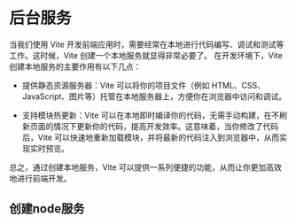 # 后台服务
当我们使用 Vite 开发前端应用时，需要经常在本地进行代码编写、调试和测试等工作。这时候，Vite 创建一个本地服务就显得非常必要了。
在开发环境下，Vite 创建本地服务的主要作用有以下几点：

* 提供静态资源服务器：Vite 可以将你的项目文件（例如 HTML、CSS、JavaScript、图片等）托管在本地服务器上，方便你在浏览器中访问和调试。

* 支持模块热更新：Vite 可以在本地即时编译你的代码，无需手动构建，在不刷新页面的情况下更新你的代码，提高开发效率。这意味着，当你修改了代码后，Vite 可以快速地重新加载模块，并将最新的代码注入到浏览器中，从而实现实时预览。


总之，通过创建本地服务，Vite 可以提供一系列便捷的功能，从而让你更加高效地进行前端开发。

## 创建node服务
